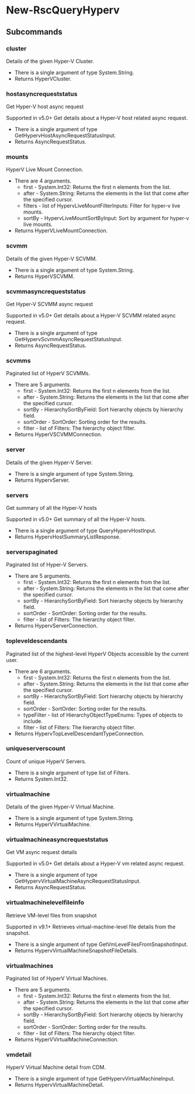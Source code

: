# New-RscQueryHyperv
## Subcommands
### cluster
Details of the given Hyper-V Cluster.

- There is a single argument of type System.String.
- Returns HyperVCluster.
### hostasyncrequeststatus
Get Hyper-V host async request

Supported in v5.0+
Get details about a Hyper-V host related async request.

- There is a single argument of type GetHypervHostAsyncRequestStatusInput.
- Returns AsyncRequestStatus.
### mounts
HyperV Live Mount Connection.

- There are 4 arguments.
    - first - System.Int32: Returns the first n elements from the list.
    - after - System.String: Returns the elements in the list that come after the specified cursor.
    - filters - list of HypervLiveMountFilterInputs: Filter for hyper-v live mounts.
    - sortBy - HypervLiveMountSortByInput: Sort by argument for hyper-v live mounts.
- Returns HyperVLiveMountConnection.
### scvmm
Details of the given Hyper-V SCVMM.

- There is a single argument of type System.String.
- Returns HyperVSCVMM.
### scvmmasyncrequeststatus
Get Hyper-V SCVMM async request

Supported in v5.0+
Get details about a Hyper-V SCVMM related async request.

- There is a single argument of type GetHypervScvmmAsyncRequestStatusInput.
- Returns AsyncRequestStatus.
### scvmms
Paginated list of HyperV SCVMMs.

- There are 5 arguments.
    - first - System.Int32: Returns the first n elements from the list.
    - after - System.String: Returns the elements in the list that come after the specified cursor.
    - sortBy - HierarchySortByField: Sort hierarchy objects by hierarchy field.
    - sortOrder - SortOrder: Sorting order for the results.
    - filter - list of Filters: The hierarchy object filter.
- Returns HyperVSCVMMConnection.
### server
Details of the given Hyper-V Server.

- There is a single argument of type System.String.
- Returns HypervServer.
### servers
Get summary of all the Hyper-V hosts

Supported in v5.0+
Get summary of all the Hyper-V hosts.

- There is a single argument of type QueryHypervHostInput.
- Returns HypervHostSummaryListResponse.
### serverspaginated
Paginated list of Hyper-V Servers.

- There are 5 arguments.
    - first - System.Int32: Returns the first n elements from the list.
    - after - System.String: Returns the elements in the list that come after the specified cursor.
    - sortBy - HierarchySortByField: Sort hierarchy objects by hierarchy field.
    - sortOrder - SortOrder: Sorting order for the results.
    - filter - list of Filters: The hierarchy object filter.
- Returns HypervServerConnection.
### topleveldescendants
Paginated list of the highest-level HyperV Objects accessible by the current user.

- There are 6 arguments.
    - first - System.Int32: Returns the first n elements from the list.
    - after - System.String: Returns the elements in the list that come after the specified cursor.
    - sortBy - HierarchySortByField: Sort hierarchy objects by hierarchy field.
    - sortOrder - SortOrder: Sorting order for the results.
    - typeFilter - list of HierarchyObjectTypeEnums: Types of objects to include.
    - filter - list of Filters: The hierarchy object filter.
- Returns HypervTopLevelDescendantTypeConnection.
### uniqueserverscount
Count of unique HyperV Servers.

- There is a single argument of type list of Filters.
- Returns System.Int32.
### virtualmachine
Details of the given Hyper-V Virtual Machine.

- There is a single argument of type System.String.
- Returns HyperVVirtualMachine.
### virtualmachineasyncrequeststatus
Get VM async request details

Supported in v5.0+
Get details about a Hyper-V vm related async request.

- There is a single argument of type GetHypervVirtualMachineAsyncRequestStatusInput.
- Returns AsyncRequestStatus.
### virtualmachinelevelfileinfo
Retrieve VM-level files from snapshot

Supported in v9.1+
Retrieves virtual-machine-level file details from the snapshot.

- There is a single argument of type GetVmLevelFilesFromSnapshotInput.
- Returns HypervVirtualMachineSnapshotFileDetails.
### virtualmachines
Paginated list of HyperV Virtual Machines.

- There are 5 arguments.
    - first - System.Int32: Returns the first n elements from the list.
    - after - System.String: Returns the elements in the list that come after the specified cursor.
    - sortBy - HierarchySortByField: Sort hierarchy objects by hierarchy field.
    - sortOrder - SortOrder: Sorting order for the results.
    - filter - list of Filters: The hierarchy object filter.
- Returns HyperVVirtualMachineConnection.
### vmdetail
HyperV Virtual Machine detail from CDM.

- There is a single argument of type GetHypervVirtualMachineInput.
- Returns HypervVirtualMachineDetail.
